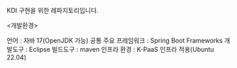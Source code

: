 KDI 구현을 위한 레파지토리입니다.

<개발환경>

언어 : 자바 17(OpenJDK 가능)
공통 주요 프레임워크 : Spring Boot Frameworks
개발도구 : Eclipse
빌드도구 : maven
인프라 환경 : K-PaaS 인프라 적용(Ubuntu 22.04)
